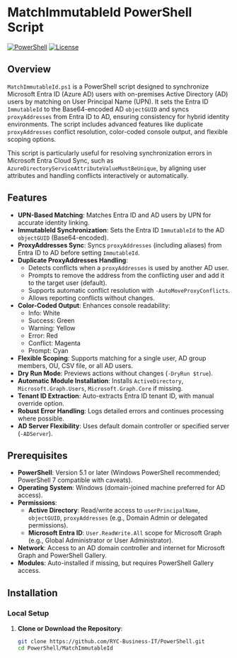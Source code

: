 # MatchImmutableId PowerShell Script

[![PowerShell](https://img.shields.io/badge/PowerShell-5.1+-blue.svg)](https://docs.microsoft.com/en-us/powershell/)
[![License](https://img.shields.io/badge/license-MIT-green.svg)](LICENSE)

## Overview

`MatchImmutableId.ps1` is a PowerShell script designed to synchronize Microsoft Entra ID (Azure AD) users with on-premises Active Directory (AD) users by matching on User Principal Name (UPN). It sets the Entra ID `ImmutableId` to the Base64-encoded AD `objectGUID` and syncs `proxyAddresses` from Entra ID to AD, ensuring consistency for hybrid identity environments. The script includes advanced features like duplicate `proxyAddresses` conflict resolution, color-coded console output, and flexible scoping options.

This script is particularly useful for resolving synchronization errors in Microsoft Entra Cloud Sync, such as `AzureDirectoryServiceAttributeValueMustBeUnique`, by aligning user attributes and handling conflicts interactively or automatically.

## Features

- **UPN-Based Matching**: Matches Entra ID and AD users by UPN for accurate identity linking.
- **ImmutableId Synchronization**: Sets the Entra ID `ImmutableId` to the AD `objectGUID` (Base64-encoded).
- **ProxyAddresses Sync**: Syncs `proxyAddresses` (including aliases) from Entra ID to AD before setting `ImmutableId`.
- **Duplicate ProxyAddresses Handling**:
  - Detects conflicts when a `proxyAddresses` is used by another AD user.
  - Prompts to remove the address from the conflicting user and add it to the target user (default).
  - Supports automatic conflict resolution with `-AutoMoveProxyConflicts`.
  - Allows reporting conflicts without changes.
- **Color-Coded Output**: Enhances console readability:
  - Info: White
  - Success: Green
  - Warning: Yellow
  - Error: Red
  - Conflict: Magenta
  - Prompt: Cyan
- **Flexible Scoping**: Supports matching for a single user, AD group members, OU, CSV file, or all AD users.
- **Dry Run Mode**: Previews actions without changes (`-DryRun $true`).
- **Automatic Module Installation**: Installs `ActiveDirectory`, `Microsoft.Graph.Users`, `Microsoft.Graph.Core` if missing.
- **Tenant ID Extraction**: Auto-extracts Entra ID tenant ID, with manual override option.
- **Robust Error Handling**: Logs detailed errors and continues processing where possible.
- **AD Server Flexibility**: Uses default domain controller or specified server (`-ADServer`).

## Prerequisites

- **PowerShell**: Version 5.1 or later (Windows PowerShell recommended; PowerShell 7 compatible with caveats).
- **Operating System**: Windows (domain-joined machine preferred for AD access).
- **Permissions**:
  - **Active Directory**: Read/write access to `userPrincipalName`, `objectGUID`, `proxyAddresses` (e.g., Domain Admin or delegated permissions).
  - **Microsoft Entra ID**: `User.ReadWrite.All` scope for Microsoft Graph (e.g., Global Administrator or User Administrator).
- **Network**: Access to an AD domain controller and internet for Microsoft Graph and PowerShell Gallery.
- **Modules**: Auto-installed if missing, but requires PowerShell Gallery access.

## Installation

### Local Setup
1. **Clone or Download the Repository**:
   ```bash
   git clone https://github.com/RYC-Business-IT/PowerShell.git
   cd PowerShell/MatchImmutableId
